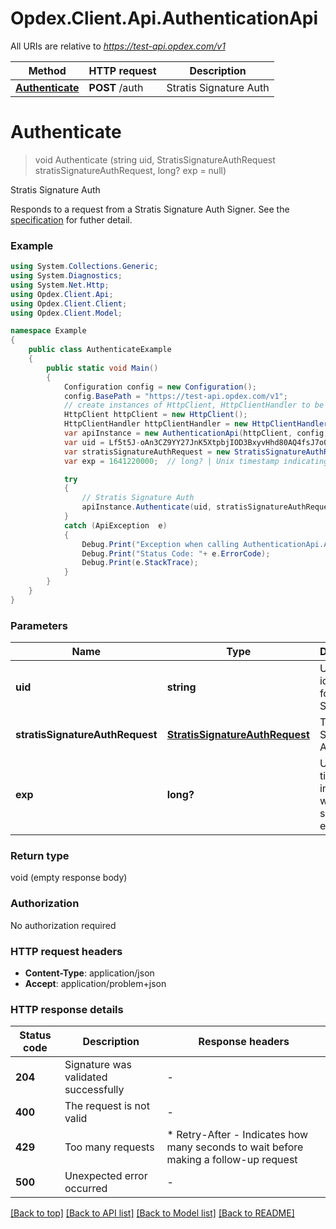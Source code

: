 # Opdex.Client.Api.AuthenticationApi

All URIs are relative to *https://test-api.opdex.com/v1*

Method | HTTP request | Description
------------- | ------------- | -------------
[**Authenticate**](AuthenticationApi.md#authenticate) | **POST** /auth | Stratis Signature Auth


<a name="authenticate"></a>
# **Authenticate**
> void Authenticate (string uid, StratisSignatureAuthRequest stratisSignatureAuthRequest, long? exp = null)

Stratis Signature Auth

Responds to a request from a Stratis Signature Auth Signer. See the [specification](https://github.com/Opdex/SSAS) for futher detail. 

### Example
```csharp
using System.Collections.Generic;
using System.Diagnostics;
using System.Net.Http;
using Opdex.Client.Api;
using Opdex.Client.Client;
using Opdex.Client.Model;

namespace Example
{
    public class AuthenticateExample
    {
        public static void Main()
        {
            Configuration config = new Configuration();
            config.BasePath = "https://test-api.opdex.com/v1";
            // create instances of HttpClient, HttpClientHandler to be reused later with different Api classes
            HttpClient httpClient = new HttpClient();
            HttpClientHandler httpClientHandler = new HttpClientHandler();
            var apiInstance = new AuthenticationApi(httpClient, config, httpClientHandler);
            var uid = Lf5t5J-oAn3CZ9YY27JnK5XtpbjIOD3BxyvHhd80AQ4fsJ7o0J8i5uSjzHZ9jeS3;  // string | Unique identifier for the Stratis ID
            var stratisSignatureAuthRequest = new StratisSignatureAuthRequest(); // StratisSignatureAuthRequest | The Stratis Signature Auth body
            var exp = 1641220000;  // long? | Unix timestamp indicating when the signature expires (optional) 

            try
            {
                // Stratis Signature Auth
                apiInstance.Authenticate(uid, stratisSignatureAuthRequest, exp);
            }
            catch (ApiException  e)
            {
                Debug.Print("Exception when calling AuthenticationApi.Authenticate: " + e.Message );
                Debug.Print("Status Code: "+ e.ErrorCode);
                Debug.Print(e.StackTrace);
            }
        }
    }
}
```

### Parameters

Name | Type | Description  | Notes
------------- | ------------- | ------------- | -------------
 **uid** | **string**| Unique identifier for the Stratis ID | 
 **stratisSignatureAuthRequest** | [**StratisSignatureAuthRequest**](StratisSignatureAuthRequest.md)| The Stratis Signature Auth body | 
 **exp** | **long?**| Unix timestamp indicating when the signature expires | [optional] 

### Return type

void (empty response body)

### Authorization

No authorization required

### HTTP request headers

 - **Content-Type**: application/json
 - **Accept**: application/problem+json


### HTTP response details
| Status code | Description | Response headers |
|-------------|-------------|------------------|
| **204** | Signature was validated successfully |  -  |
| **400** | The request is not valid |  -  |
| **429** | Too many requests |  * Retry-After - Indicates how many seconds to wait before making a follow-up request <br>  |
| **500** | Unexpected error occurred |  -  |

[[Back to top]](#) [[Back to API list]](../README.md#documentation-for-api-endpoints) [[Back to Model list]](../README.md#documentation-for-models) [[Back to README]](../README.md)

